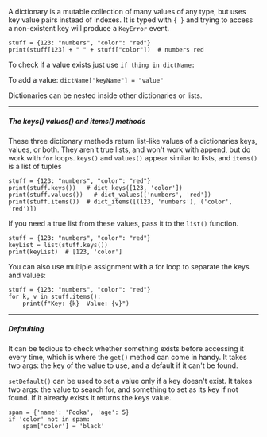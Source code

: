 A dictionary is a mutable collection of many values of any type, but uses key value pairs instead of indexes.  It is typed with `{ }` and trying to access a non-existent key will produce a `KeyError` event.
```
stuff = {123: "numbers", "color": "red"}
print(stuff[123] + " " + stuff["color"])  # numbers red
```

To check if a value exists just use `if thing in dictName:`

To add a value: `dictName["keyName"] = "value"`

Dictionaries can be nested inside other dictionaries or lists.

---

##### The keys() values() and items() methods

These three dictionary methods return list-like values of a dictionaries keys, values, or both.  They aren't true lists, and won't work with append, but do work with `for` loops.  `keys()` and `values()` appear similar to lists, and `items()` is a list of tuples
```
stuff = {123: "numbers", "color": "red"}
print(stuff.keys())   # dict_keys([123, 'color'])
print(stuff.values())   # dict_values(['numbers', 'red'])
print(stuff.items())  # dict_items([(123, 'numbers'), ('color', 'red')])
```

If you need a true list from these values, pass it to the `list()` function.
```
stuff = {123: "numbers", "color": "red"}
keyList = list(stuff.keys())
print(keyList)  # [123, 'color']
```

You can also use multiple assignment with a for loop to separate the keys and values:
```
stuff = {123: "numbers", "color": "red"}
for k, v in stuff.items():
    print(f"Key: {k}  Value: {v}")
```

---

##### Defaulting

It can be tedious to check whether something exists before accessing it every time, which is where the `get()` method can come in handy.  It takes two args: the key of the value to use, and a default if it can't be found.

`setDefault()` can be used to set a value only if a key doesn't exist.  It takes two args: the value to search for, and something to set as its key if not found.  If it already exists it returns the keys value.

```
spam = {'name': 'Pooka', 'age': 5}
if 'color' not in spam:
    spam['color'] = 'black'
```